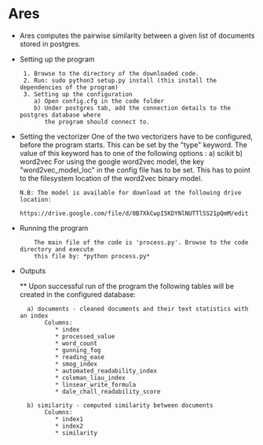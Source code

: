# Ares

*  Ares computes the pairwise similarity between a given list of documents stored in postgres.

* Setting up the program
  	  
   	   1. Browse to the directory of the downloaded code.
	   2. Run: sudo python3 setup.py install (this install the dependencies of the program)
	   3. Setting up the configuration
	      a) Open config.cfg in the code folder
	      b) Under postgres tab, add the connection details to the postgres database where
	      	 the program should connect to.

* Setting the vectorizer
  	  One of the two vectorizers have to be configured, before the program starts. This can be set
	  by the "type" keyword. The value of this keyword has to one of the following options :
	     a) scikit
	     b) word2vec
          For using the google word2vec model, the key "word2vec_model_loc" in the config file has to be set.
	  This has to point to the filesystem location of the word2vec binary model.
	       
	  N.B: The model is available for download at the following drive location:
	       	  https://drive.google.com/file/d/0B7XkCwpI5KDYNlNUTTlSS21pQmM/edit
		     
* Running the program
  	  
	      The main file of the code is 'process.py'. Browse to the code directory and execute
	      this file by: *python process.py*

* Outputs

	** Upon successful run of the program the following tables will be created in the configured
	      database:
		
		a) documents - cleaned documents and their text statistics with an index
		   	 Columns:
				* index
				* processed_value
				* word_count
				* gunning_fog
				* reading_ease
				* smog_index
				* automated_readability_index
				* coleman_liau_index
				* linsear_write_formula
				* dale_chall_readability_score

		b) similarity - computed similarity between documents
		   	 Columns:
				* index1
				* index2
				* similarity

				  
		     	      
	      	  	      	 

	     	  